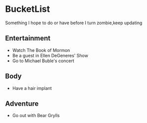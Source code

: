 # BucketList
Something I hope to do or have before I turn zombie,keep updating

## Entertainment
* Watch The Book of Mormon
* Be a guest in Ellen DeGeneres' Show
* Go to Michael Buble's concert

## Body
* Have a hair implant

## Adventure
* Go out with Bear Grylls
